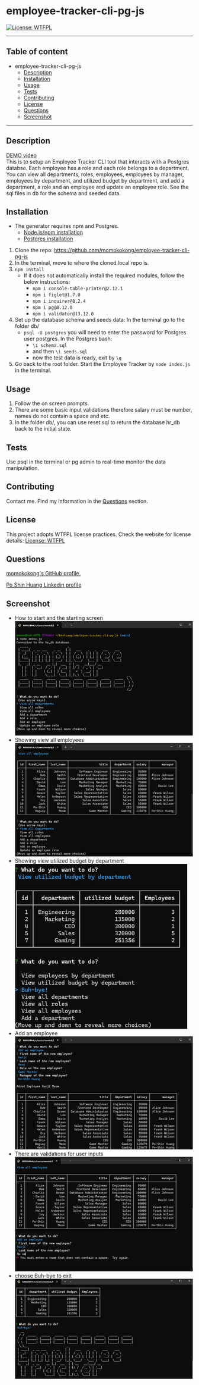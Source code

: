 # employee-tracker-cli-pg-js
[![License: WTFPL](https://img.shields.io/badge/License-WTFPL-brightgreen.svg)](http://www.wtfpl.net/about/)
***
## Table of content
- employee-tracker-cli-pg-js
  - [Description](#Description)
  - [Installation](#Installation)
  - [Usage](#Usage)
  - [Tests](#Tests)
  - [Contributing](#Contributing)
  - [License](#License)
  - [Questions](#Questions)
  - [Screenshot](#Screenshot)
***
## Description
[DEMO video](https://drive.google.com/file/d/1S4SNh37F5k1tZPZPb42iZdPwaa7KKU7J/view?usp=drive_link)<br>
This is to setup an Employee Tracker CLI tool that interacts with a Postgres databse.  Each employee has a role and each role belongs to a department. You can view all departments, roles, employees, employees by manager, employees by department, and utilized budget by department, and add a department, a role and an employee and update an employee role.  See the sql files in db for the schema and seeded data.

## Installation
- The generator requires npm and Postgres.  
  - [Node.js/npm installation](https://docs.npmjs.com/downloading-and-installing-node-js-and-npm)
  - [Postgres installation](https://www.postgresql.org/download/)
1. Clone the repo: https://github.com/momokokong/employee-tracker-cli-pg-js
2. In the terminal, move to where the cloned local repo is.
3. `npm install`
   - If it does not automatically install the required modules, follow the below instructions:
     - `npm i console-table-printer@2.12.1`
     - `npm i figlet@1.7.0`
     - `npm i inquirer@8.2.4`
     - `npm i pg@8.12.0`
     - `npm i validator@13.12.0`
4. Set up the database schema and seeds data: In the terminal go to the folder db/
   - `psql -U postgres` you will need to enter the password for Postgres user postgres. In the Postgres bash:
     - `\i schema.sql` 
     - and then `\i seeds.sql`
     - now the test data is ready, exit by `\q`
5. Go back to the root folder. Start the Employee Tracker by `node index.js` in the terminal. 

## Usage
1. Follow the on screen prompts.
2. There are some basic input validations therefore salary must be number, names do not contain a space and etc.
3. In the folder db/, you can use reset.sql to return the database hr_db back to the initial state.

## Tests
Use psql in the terminal or pg admin to real-time monitor the data manipulation.

## Contributing
Contact me.  Find my information in the [Questions](#Questions) section.

## License
This project adopts WTFPL license practices. Check the website for license details: [License: WTFPL](http://www.wtfpl.net/about/)

## Questions
[momokokong's GitHub profile.](https://github.com/momokokong)

[Po Shin Huang Linkedin profile](https://www.linkedin.com/in/poshinhuang/)

## Screenshot
- How to start and the starting screen
![starting](./screenshot/starting.png)
- Showing view all employees
![view-all-options](./screenshot/view-all-options.png)
- Showing view utilized budget by department<br>
![view-budget](./screenshot/view-budget.png)
- Add an employee  
![add-an-employee](./screenshot/add-an-employee.png)
- There are validations for user inputs 
![input-validation](./screenshot/input-validation.png)
- choose Buh-bye to exit
![ending](./screenshot/ending.png)
